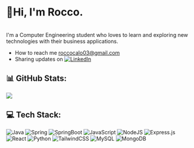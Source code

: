 
# 👋Hi, I'm Rocco.
<br>I'm a Computer Engineering student who loves to learn and exploring new technologies with their business applications. 
- How to reach me roccocalo03@gmail.com
- Sharing updates on [![LinkedIn](https://img.shields.io/badge/LinkedIn-%230077B5.svg?logo=linkedin&logoColor=white)](https://linkedin.com/in/rocco-calo) 
## 📊 GitHub Stats:
![](https://github-readme-stats.vercel.app/api/top-langs/?username=roccocalo&theme=dark&hide_border=false&include_all_commits=false&count_private=false&layout=compact)

## 💻 Tech Stack:
![Java](https://img.shields.io/badge/java-%23ED8B00.svg?style=for-the-badge&logo=openjdk&logoColor=white) ![Spring](https://img.shields.io/badge/spring-black?style=for-the-badge&logo=spring&logoSize=auto&color=black
) ![SpringBoot](https://img.shields.io/badge/springboot-black?style=for-the-badge&logo=springboot&logoSize=auto&color=white) ![JavaScript](https://img.shields.io/badge/javascript-%23323330.svg?style=for-the-badge&logo=javascript&logoColor=%23F7DF1E) ![NodeJS](https://img.shields.io/badge/node.js-6DA55F?style=for-the-badge&logo=node.js&logoColor=white) ![Express.js](https://img.shields.io/badge/express.js-%23404d59.svg?style=for-the-badge&logo=express&logoColor=%2361DAFB) ![React](https://img.shields.io/badge/react-%2320232a.svg?style=for-the-badge&logo=react&logoColor=%2361DAFB) ![Python](https://img.shields.io/badge/python-white?style=for-the-badge&logo=python&logoSize=auto) ![TailwindCSS](https://img.shields.io/badge/tailwindcss-%2338B2AC.svg?style=for-the-badge&logo=tailwind-css&logoColor=white) ![MySQL](https://img.shields.io/badge/mysql-%2300000f.svg?style=for-the-badge&logo=mysql&logoColor=white) ![MongoDB](https://img.shields.io/badge/MongoDB-%234ea94b.svg?style=for-the-badge&logo=mongodb&logoColor=white)
